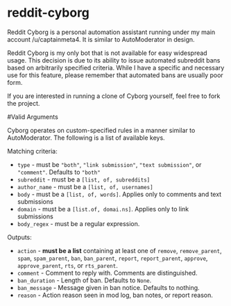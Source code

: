 # reddit-cyborg

Reddit Cyborg is a personal automation assistant running under my main account /u/captainmeta4. It is similar to AutoModerator in design.

Reddit Cyborg is my only bot that is not available for easy widespread usage. This decision is due to its ability to issue automated subreddit bans based on arbitrarily specified criteria. While I have a specific and necessary use for this feature, please remember that automated bans are usually poor form.

If you are interested in running a clone of Cyborg yourself, feel free to fork the project.

#Valid Arguments

Cyborg operates on custom-specified rules in a manner similar to AutoModerator. The following is a list of available keys.

Matching criteria:

* `type` - must be `"both"`, `"link submission"`, `"text submission"`, or `"comment"`. Defaults to `"both"`
* `subreddit` - must be a `[list, of, subreddits]`
* `author_name` - must be a `[list, of, usernames]`
* `body` - must be a `[list, of, words]`. Applies only to comments and text submissions
* `domain` - must be a `[list.of, domai.ns]`. Applies only to link submissions
* `body_regex` - must be a regular expression.

Outputs:

* `action` - **must be a list** containing at least one of `remove`, `remove_parent`, `spam`, `spam_parent`, `ban`, `ban_parent`, `report`, `report_parent`, `approve`, `approve_parent`, `rts`, or `rts_parent`.
* `comment` - Comment to reply with. Comments are distinguished.
* `ban_duration` - Length of ban. Defaults to `None`.
* `ban_message` - Message given in ban notice. Defaults to nothing.
* `reason` - Action reason seen in mod log, ban notes, or report reason.
